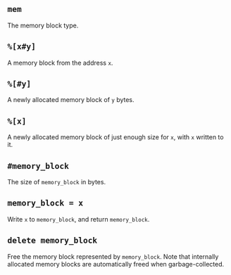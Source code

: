 ## `mem`
The memory block type.

## `%[x#y]`
A memory block from the address `x`.

## `%[#y]`
A newly allocated memory block of `y` bytes.

## `%[x]`
A newly allocated memory block of just enough size for `x`, with `x` written to it.

## `#memory_block`
The size of `memory_block` in bytes.

## `memory_block = x`
Write `x` to `memory_block`, and return `memory_block`.

## `delete memory_block`
Free the memory block represented by `memory_block`. Note that internally allocated memory blocks are automatically freed when garbage-collected.
